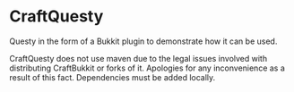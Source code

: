 # CraftQuesty
Questy in the form of a Bukkit plugin to demonstrate how it can be used.

CraftQuesty does not use maven due to the legal issues involved with distributing CraftBukkit or forks of it. Apologies for any inconvenience as a result of this fact. Dependencies must be added locally.